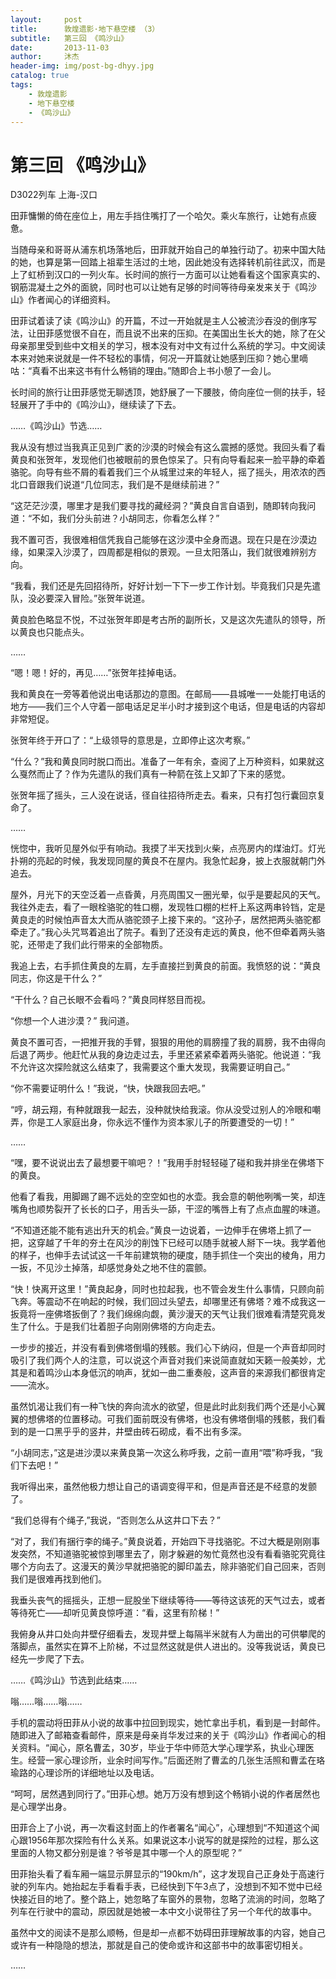 ```yaml
---
layout:     post
title:      敦煌遗影·地下悬空楼 （3）
subtitle:   第三回 《鸣沙山》
date:       2013-11-03
author:     沐杰
header-img: img/post-bg-dhyy.jpg
catalog: true
tags:
    - 敦煌遗影
    - 地下悬空楼
    - 《鸣沙山》
---
```

# 第三回 《鸣沙山》

D3022列车 上海-汉口

田菲慵懒的倚在座位上，用左手挡住嘴打了一个哈欠。乘火车旅行，让她有点疲惫。

当随母亲和哥哥从浦东机场落地后，田菲就开始自己的单独行动了。初来中国大陆的她，也算是第一回踏上祖辈生活过的土地，因此她没有选择转机前往武汉，而是上了虹桥到汉口的一列火车。长时间的旅行一方面可以让她看看这个国家真实的、钢筋混凝土之外的面貌，同时也可以让她有足够的时间等待母亲发来关于《鸣沙山》作者闻心的详细资料。

田菲试着读了读《鸣沙山》的开篇，不过一开始就是主人公被流沙吞没的倒序写法，让田菲感觉很不自在，而且说不出来的压抑。在美国出生长大的她，除了在父母亲那里受到些中文相关的学习，根本没有对中文有过什么系统的学习。中文阅读本来对她来说就是一件不轻松的事情，何况一开篇就让她感到压抑？她心里嘀咕：“真看不出来这书有什么畅销的理由。”随即合上书小憩了一会儿。

长时间的旅行让田菲感觉无聊透顶，她舒展了一下腰肢，倚向座位一侧的扶手，轻轻展开了手中的《鸣沙山》，继续读了下去。

……《鸣沙山》节选……

我从没有想过当我真正见到广袤的沙漠的时候会有这么震撼的感觉。我回头看了看黄良和张贺年，发现他们也被眼前的景色惊呆了。只有向导看起来一脸平静的牵着骆驼。向导有些不屑的看着我们三个从城里过来的年轻人，摇了摇头，用浓浓的西北口音跟我们说道“几位同志，我们是不是继续前进？”

“这茫茫沙漠，哪里才是我们要寻找的藏经洞？”黄良自言自语到，随即转向我问道：“不如，我们分头前进？小胡同志，你看怎么样？”

我不置可否，我很难相信凭我自己能够在这沙漠中全身而退。现在只是在沙漠边缘，如果深入沙漠了，四周都是相似的景观。一旦太阳落山，我们就很难辨别方向。

“我看，我们还是先回招待所，好好计划一下下一步工作计划。毕竟我们只是先遣队，没必要深入冒险。”张贺年说道。

黄良脸色略显不悦，不过张贺年即是考古所的副所长，又是这次先遣队的领导，所以黄良也只能点头。

……

“嗯！嗯！好的，再见……”张贺年挂掉电话。

我和黄良在一旁等着他说出电话那边的意图。在邮局——县城唯一一处能打电话的地方——我们三个人守着一部电话足足半小时才接到这个电话，但是电话的内容却非常短促。

张贺年终于开口了：“上级领导的意思是，立即停止这次考察。”

“什么？”我和黄良同时脱口而出。准备了一年有余，查阅了上万种资料，如果就这么戛然而止了？作为先遣队的我们真有一种箭在弦上又卸了下来的感觉。

张贺年摇了摇头，三人没在说话，径自往招待所走去。看来，只有打包行囊回京复命了。

……

恍惚中，我听见屋外似乎有响动。我摸了半天找到火柴，点亮房内的煤油灯。灯光扑朔的亮起的时候，我发现同屋的黄良不在屋内。我急忙起身，披上衣服就朝门外追去。

屋外，月光下的天空泛着一点昏黄，月亮周围又一圈光晕，似乎是要起风的天气。我往外走去，看了一眼栓骆驼的牲口棚，发现牲口棚的栏杆上系这两串铃铛，定是黄良走的时候怕声音太大而从骆驼颈子上接下来的。“这孙子，居然把两头骆驼都牵走了。”我心头咒骂着追出了院子。看到了还没有走远的黄良，他不但牵着两头骆驼，还带走了我们此行带来的全部物质。

我追上去，右手抓住黄良的左肩，左手直接拦到黄良的前面。我愤怒的说：“黄良同志，你这是干什么？”

“干什么？自己长眼不会看吗？”黄良同样怒目而视。

“你想一个人进沙漠？” 我问道。

黄良不置可否，一把推开我的手臂，狠狠的用他的肩膀撞了我的肩膀，我不由得向后退了两步。他赶忙从我的身边走过去，手里还紧紧牵着两头骆驼。他说道：“我不允许这次探险就这么结束了，我需要这个重大发现，我需要证明自己。”

“你不需要证明什么！”我说，“快，快跟我回去吧。”

“哼，胡云翔，有种就跟我一起去，没种就快给我滚。你从没受过别人的冷眼和嘲弄，你是工人家庭出身，你永远不懂作为资本家儿子的所要遭受的一切！”

……

“嘿，要不说说出去了最想要干嘛吧？！”我用手肘轻轻碰了碰和我并排坐在佛塔下的黄良。

他看了看我，用脚踢了踢不远处的空空如也的水壶。我会意的朝他咧嘴一笑，却连嘴角也顺势裂开了长长的口子，用舌头一舔，干涩的嘴唇上有了点点血腥的味道。

“不知道还能不能有逃出升天的机会。”黄良一边说着，一边伸手在佛塔上抓了一把，这穿越了千年的夯土在风沙的削蚀下已经可以随手就被人掰下一块。我学着他的样子，也伸手去试试这一千年前建筑物的硬度，随手抓住一个突出的棱角，用力一扳，不见沙土掉落，却感觉身处之地不住的震颤。

“快！快离开这里！”黄良起身，同时也拉起我，也不管会发生什么事情，只顾向前飞奔。等震动不在响起的时候，我们回过头望去，却哪里还有佛塔？难不成我这一扳竟将一座佛塔扳倒了？我们绵绵向觑，黄沙漫天的天气让我们很难看清楚究竟发生了什么。于是我们壮着胆子向刚刚佛塔的方向走去。

一步步的接近，并没有看到佛塔倒塌的残骸。我们心下纳闷，但是一个声音却同时吸引了我们两个人的注意，可以说这个声音对我们来说简直就如天籁一般美妙，尤其是和着鸣沙山本身低沉的响声，犹如一曲二重奏般，这声音的来源我们都很肯定——流水。

虽然饥渴让我们有一种飞快的奔向流水的欲望，但是此时此刻我们两个还是小心翼翼的想佛塔的位置移动。可我们面前既没有佛塔，也没有佛塔倒塌的残骸，我们看到的是一口黑乎乎的竖井，井壁由砖石砌成，看不出有多深。

“小胡同志，”这是进沙漠以来黄良第一次这么称呼我，之前一直用“喂”称呼我，“我们下去吧！”

我听得出来，虽然他极力想让自己的语调变得平和，但是声音还是不经意的发颤了。

“我们总得有个绳子,”我说，“否则怎么从这井口下去？”

“对了，我们有捆行李的绳子。”黄良说着，开始四下寻找骆驼。不过大概是刚刚事发突然，不知道骆驼被惊到哪里去了，刚才躲避的匆忙竟然也没有看看骆驼究竟往哪个方向去了。这漫天的黄沙早就把骆驼的脚印盖去，除非骆驼们自己回来，否则我们是很难再找到他们。

我垂头丧气的摇摇头，正想一屁股坐下继续等待——等待这该死的天气过去，或者等待死亡——却听见黄良惊呼道：“看，这里有阶梯！”

我俯身从井口处向井壁仔细看去，发现井壁上每隔半米就有人为凿出的可供攀爬的落脚点，虽然实在算不上阶梯，不过显然这就是供人进出的。没等我说话，黄良已经先一步爬了下去。

……《鸣沙山》节选到此结束……

嗡……嗡……嗡……

手机的震动将田菲从小说的故事中拉回到现实，她忙拿出手机，看到是一封邮件。随即进入了邮箱查看邮件，原来是母亲肖华发过来的关于《鸣沙山》作者闻心的相关资料。“闻心，原名曹孟，30岁，毕业于华中师范大学心理学系，执业心理医生。经营一家心理诊所，业余时间写作。”后面还附了曹孟的几张生活照和曹孟在珞瑜路的心理诊所的详细地址以及电话。

“呵呵，居然遇到同行了。”田菲心想。她万万没有想到这个畅销小说的作者居然也是心理学出身。

田菲合上了小说，再一次看这封面上的作者署名“闻心”，心理想到“不知道这个闻心跟1956年那次探险有什么关系。如果说这本小说写的就是探险的过程，那么这里面的人物又都分别是谁？爷爷是其中哪一个人的原型呢？”

田菲抬头看了看车厢一端显示屏显示的“190km/h”，这才发现自己正身处于高速行驶的列车内。她抬起左手看看手表，已经快到下午3点了，没想到不知不觉中已经快接近目的地了。整个路上，她忽略了车窗外的景物，忽略了流淌的时间，忽略了列车在行驶中的震动，原因就是她被一本中文小说带往了另一个年代的故事中。

虽然中文的阅读不是那么顺畅，但是却一点都不妨碍田菲理解故事的内容，她自己或许有一种隐隐的想法，那就是自己的使命或许和这部书中的故事密切相关。

……


